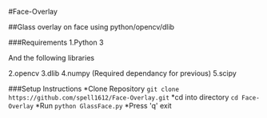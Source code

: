 #Face-Overlay

##Glass overlay on face using python/opencv/dlib

###Requirements
1.Python 3

And the following libraries

2.opencv
3.dlib
4.numpy (Required dependancy for previous)
5.scipy

###Setup Instructions
*Clone Repository
`git clone https://github.com/spell1612/Face-Overlay.git`
*cd into directory
`cd Face-Overlay`
*Run `python GlassFace.py`
*Press 'q' exit
